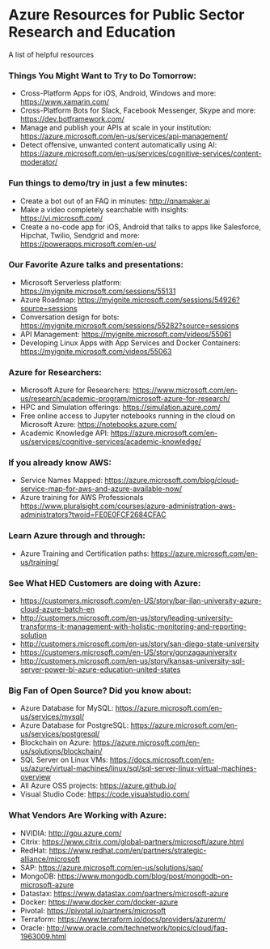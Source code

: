 # Azure Resources for Public Sector Research and Education
A list of helpful resources

### Things You Might Want to Try to Do Tomorrow:
-	Cross-Platform Apps for iOS, Android, Windows and more: https://www.xamarin.com/ 
-	Cross-Platform Bots for Slack, Facebook Messenger, Skype and more: https://dev.botframework.com/ 
-	Manage and publish your APIs at scale in your institution: https://azure.microsoft.com/en-us/services/api-management/ 
-	Detect offensive, unwanted content automatically using AI: https://azure.microsoft.com/en-us/services/cognitive-services/content-moderator/ 

### Fun things to demo/try in just a few minutes: 
-	Create a bot out of an FAQ in minutes: http://qnamaker.ai 
-	Make a video completely searchable with insights: https://vi.microsoft.com/ 
-	Create a no-code app for iOS, Android that talks to apps like Salesforce, Hipchat, Twilio, Sendgrid and more: https://powerapps.microsoft.com/en-us/

### Our Favorite Azure talks and presentations: 
-	Microsoft Serverless platform: https://myignite.microsoft.com/sessions/55131 
-	Azure Roadmap: https://myignite.microsoft.com/sessions/54926?source=sessions
-	Conversation design for bots: https://myignite.microsoft.com/sessions/55282?source=sessions 
-	API Management: https://myignite.microsoft.com/videos/55061 
-	Developing Linux Apps with App Services and Docker Containers: https://myignite.microsoft.com/videos/55063 

### Azure for Researchers: 
-	Microsoft Azure for Researchers: https://www.microsoft.com/en-us/research/academic-program/microsoft-azure-for-research/ 
-	HPC and Simulation offerings: https://simulation.azure.com/ 
- Free online access to Jupyter notebooks running in the cloud on Microsoft Azure: https://notebooks.azure.com/
- Academic Knowledge API: https://azure.microsoft.com/en-us/services/cognitive-services/academic-knowledge/

### If you already know AWS: 
-	Service Names Mapped:  https://azure.microsoft.com/blog/cloud-service-map-for-aws-and-azure-available-now/ 
-	Azure training for AWS Professionals https://www.pluralsight.com/courses/azure-administration-aws-administrators?twoid=FE0E0FCF2684CFAC 

### Learn Azure through and through:
-	Azure Training and Certification paths: https://azure.microsoft.com/en-us/training/ 

### See What HED Customers are doing with Azure: 
-	https://customers.microsoft.com/en-US/story/bar-ilan-university-azure-cloud-azure-batch-en 
-	http://customers.microsoft.com/en-us/story/leading-university-transforms-it-management-with-holistic-monitoring-and-reporting-solution 
-	http://customers.microsoft.com/en-us/story/san-diego-state-university 
-	https://customers.microsoft.com/en-US/story/gonzagauniversity 
-	http://customers.microsoft.com/en-us/story/kansas-university-sql-server-power-bi-azure-education-united-states 

### Big Fan of Open Source? Did you know about:
-	Azure Database for MySQL: https://azure.microsoft.com/en-us/services/mysql/ 
-	Azure Database for PostgreSQL: https://azure.microsoft.com/en-us/services/postgresql/ 
-	Blockchain on Azure: https://azure.microsoft.com/en-us/solutions/blockchain/ 
-	SQL Server on Linux VMs: https://docs.microsoft.com/en-us/azure/virtual-machines/linux/sql/sql-server-linux-virtual-machines-overview
-	All Azure OSS projects: https://azure.github.io/ 
-	Visual Studio Code: https://code.visualstudio.com/ 

### What Vendors Are Working with Azure: 
-	NVIDIA: http://gpu.azure.com/
-	Citrix: https://www.citrix.com/global-partners/microsoft/azure.html 
-	RedHat: https://www.redhat.com/en/partners/strategic-alliance/microsoft 
-	SAP: https://azure.microsoft.com/en-us/solutions/sap/ 
-	MongoDB: https://www.mongodb.com/blog/post/mongodb-on-microsoft-azure 
-	Datastax: https://www.datastax.com/partners/microsoft-azure 
-	Docker: https://www.docker.com/docker-azure 
-	Pivotal: https://pivotal.io/partners/microsoft 
-	Terraform: https://www.terraform.io/docs/providers/azurerm/ 
-	Oracle: http://www.oracle.com/technetwork/topics/cloud/faq-1963009.html 
